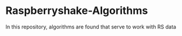 # Raspberryshake-Algorithms
In this repository, algorithms are found that serve to work with RS data
